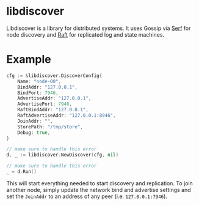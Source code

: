 # libdiscover
Libdiscover is a library for distributed systems.  It uses Gossip via 
[Serf](https://serfdom.io/) for node discovery and 
[Raft](https://github.com/hashicorp/raft) for replicated log and state
machines.

# Example

```go
cfg := &libdiscover.DiscoverConfig{
    Name: "node-00",
    BindAddr: "127.0.0.1",
    BindPort: 7946,
    AdvertiseAddr: "127.0.0.1",
    AdvertisePort: 7946,
    RaftBindAddr: "127.0.0.1",
    RaftAdvertiseAddr: "127.0.0.1:8946",
    JoinAddr: "",
    StorePath: "/tmp/store",
    Debug: true,
}

// make sure to handle this error
d, _ := libdiscover.NewDiscover(cfg, nil)

// make sure to handle this error
_ = d.Run()
```

This will start everything needed to start discovery and replication.  To
join another node, simply update the network bind and advertise settings
and set the `JoinAddr` to an address of any peer (i.e. `127.0.0.1:7946`).
